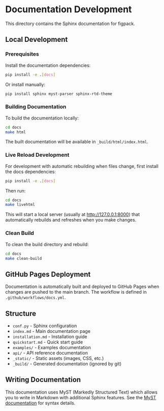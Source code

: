 # Documentation Development

This directory contains the Sphinx documentation for figpack.

## Local Development

### Prerequisites

Install the documentation dependencies:

```bash
pip install -e .[docs]
```

Or install manually:

```bash
pip install sphinx myst-parser sphinx-rtd-theme
```

### Building Documentation

To build the documentation locally:

```bash
cd docs
make html
```

The built documentation will be available in `_build/html/index.html`.

### Live Reload Development

For development with automatic rebuilding when files change, first install the docs dependencies:

```bash
pip install -e .[docs]
```

Then run:

```bash
cd docs
make livehtml
```

This will start a local server (usually at http://127.0.0.1:8000) that automatically rebuilds and refreshes when you make changes.

### Clean Build

To clean the build directory and rebuild:

```bash
cd docs
make clean-build
```

## GitHub Pages Deployment

Documentation is automatically built and deployed to GitHub Pages when changes are pushed to the main branch. The workflow is defined in `.github/workflows/docs.yml`.

## Structure

- `conf.py` - Sphinx configuration
- `index.md` - Main documentation page
- `installation.md` - Installation guide
- `quickstart.md` - Quick start guide
- `examples/` - Examples documentation
- `api/` - API reference documentation
- `_static/` - Static assets (images, CSS, etc.)
- `_build/` - Generated documentation (ignored by git)

## Writing Documentation

This documentation uses MyST (Markedly Structured Text) which allows you to write in Markdown with additional Sphinx features. See the [MyST documentation](https://myst-parser.readthedocs.io/) for syntax details.
